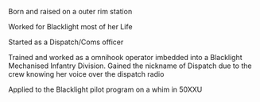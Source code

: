 Born and raised on a outer rim station 

Worked for Blacklight most of her Life

Started as a Dispatch/Coms officer 

Trained and worked as a omnihook operator imbedded into a Blacklight Mechanised Infantry Division. Gained the nickname of Dispatch due to the crew knowing her voice over the dispatch radio

Applied to the Blacklight pilot program on a whim in 50XXU
